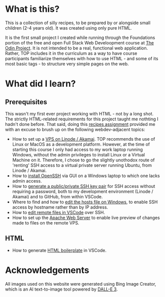 # What is this? 

This is a collection of silly recipes, to be prepared by or alongside small children (2-4 years old). It was created using only pure HTML.  

It is the first small project I created while running through the Foundations portion of the free and open Full Stack Web Develoopment course at [The Odin Project][TOP paths]. It is not intended to be a real, functional web application. Rather, TOP includes it in the curriculum as a way to have course participants familiarize themselves with how to use HTML - and some of its most basic tags - to structure very simple pages on the web.  

# What did I learn? 

## Prerequisites

This wasn't my first ever project working with HTML - not by a long shot. The strictly HTML-related requirements for this project taught me nothting I hadn't done before. That said, doing this [recipes assignment][recipes project assignment] provided me with an excuse to brush up on the following webdev-adjacent topics:

* How to set up a [VPS on Linode / Akamai][Linode getting started guide]. TOP recommends the use of Linux or MacOS as a development platform. However, at the time of starting this course I only had access to my work laptop running Windows, without the admin privileges to install Linux or a Virtual Machine on it. Therefore, I chose to go the slightly unothodox route of 'renting' SSH access to a virtual private server running Ubuntu, from Linode / Akamai.
* How to [install OpenSSH][Microsoft get started guide openSSH] via GUI on a Windows laptop to which one lacks admin access. 
* How to [generate a public/private SSH key pair][GitHub SSH keygen instructions] for SSH access without requiring a password, both to my development environment (Linode / Akamai) and to GitHub, from within VSCode.
* Where to find and how to [edit the hosts file on Windows][Wikiversity hosts file], to enable SSH access by hostname rather than by IP address.  
* How to [edit remote files in VSCode][VSCode remote dev SSH docs] over SSH.
* How to set up the [Apache Web Server][Linode Apache setup docs] to enable live preview of changes made to files on the remote VPS.  

## HTML

* How to generate [HTML boilerplate][TOP HTML boilerplate] in VSCode.

# Acknowledgements

All images used on this website were generated using Bing Image Creator, which is an AI text-to-image tool powered by [DALL-E 3][ChatGPT homepage for DALL-E 3].

[TOP paths]: https://theodinproject.com/paths
[recipes project assignment]: https://www.theodinproject.com/lessons/foundations-recipes
[Linode getting started guide]: https://www.linode.com/docs/products/compute/compute-instances/guides/set-up-and-secure/
[VSCode remote dev SSH docs]: https://code.visualstudio.com/docs/remote/ssh
[Microsoft get started guide OpenSSH]: https://learn.microsoft.com/en-us/windows-server/administration/openssh/openssh_install_firstuse
[GitHub SSH keygen instructions]: https://docs.github.com/en/authentication/connecting-to-github-with-ssh/generating-a-new-ssh-key-and-adding-it-to-the-ssh-agent
[Wikiversity hosts file]: https://en.wikiversity.org/wiki/Hosts_file/Edit#:~:text=The%20hosts%20file%20is%20a,System32%5Cdrivers%5Cetc%20folder.
[TOP HTML boilerplate]: https://www.theodinproject.com/lessons/foundations-html-boilerplate
[ChatGPT homepage for DALL-E 3]: https://openai.com/dall-e-3
[Linode Apache setup docs]: https://www.linode.com/docs/guides/how-to-install-apache-web-server-ubuntu-18-04/